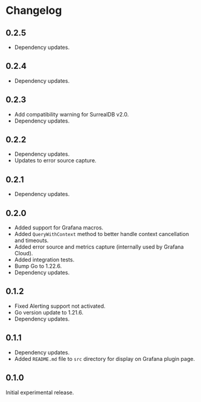 # Changelog

## 0.2.5

- Dependency updates.

## 0.2.4

- Dependency updates.

## 0.2.3

- Add compatibility warning for SurrealDB v2.0.
- Dependency updates.

## 0.2.2

- Dependency updates.
- Updates to error source capture.

## 0.2.1

- Dependency updates.

## 0.2.0

- Added support for Grafana macros.
- Added `QueryWithContext` method to better handle context cancellation and timeouts.
- Added error source and metrics capture (internally used by Grafana Cloud).
- Added integration tests.
- Bump Go to 1.22.6.
- Dependency updates.

## 0.1.2

- Fixed Alerting support not activated.
- Go version update to 1.21.6.
- Dependency updates.

## 0.1.1

- Dependency updates.
- Added `README.md` file to `src` directory for display on Grafana plugin page.

## 0.1.0

Initial experimental release.
